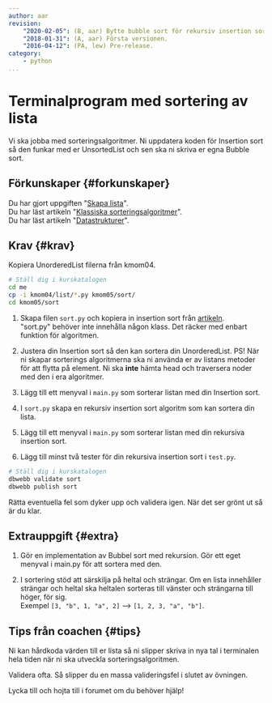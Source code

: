 ```yaml
---
author: aar
revision:
    "2020-02-05": (B, aar) Bytte bubble sort för rekursiv insertion sort.
    "2018-01-31": (A, aar) Första versionen.
    "2016-04-12": (PA, lew) Pre-release.
category:
    - python
...
```

Terminalprogram med sortering av lista
===================================

Vi ska jobba med sorteringsalgoritmer. Ni uppdatera koden för Insertion sort så den funkar med er UnsortedList och sen ska ni skriva er egna Bubble sort.

<!--more-->


Förkunskaper {#forkunskaper}
-----------------------

Du har gjort uppgiften "[Skapa lista](uppgift/skapa-lista)".  
Du har läst artikeln "[Klassiska sorteringsalgoritmer](kunskap/sorteringsalgoritmer-v2)".  
Du har läst artikeln "[Datastrukturer](kunskap/datastrukturer)".  



Krav {#krav}
-----------------------

Kopiera UnorderedList filerna från kmom04.

```bash
# Ställ dig i kurskatalogen
cd me
cp -i kmom04/list/*.py kmom05/sort/
cd kmom05/sort
```

1. Skapa filen `sort.py` och kopiera in insertion sort från [artikeln](kunskap/sorteringsalgoritmer-v2#insertion-sort).  
"sort.py" behöver inte innehålla någon klass. Det räcker med enbart funktion för algoritmen.

1. Justera din Insertion sort så den kan sortera din UnorderedList. PS! När ni skapar sorterings algoritmerna ska ni använda er av listans metoder för att flytta på element. Ni ska **inte** hämta head och traversera noder med den i era algoritmer.

1. Lägg till ett menyval i `main.py` som sorterar listan med din Insertion sort.

1. I `sort.py` skapa en rekursiv insertion sort algoritm som kan sortera din lista.

1. Lägg till ett menyval i `main.py` som sorterar listan med din rekursiva insertion sort.

1. Lägg till minst två tester för din rekursiva insertion sort i `test.py`.

```bash
# Ställ dig i kurskatalogen
dbwebb validate sort
dbwebb publish sort
```

Rätta eventuella fel som dyker upp och validera igen. När det ser grönt ut så är du klar.



Extrauppgift {#extra}
-----------------------

1. Gör en implementation av Bubbel sort med rekursion. Gör ett eget menyval i main.py för att sortera med den.

1. I sortering stöd att särskilja på heltal och strängar. Om en lista innehåller strängar och heltal ska heltalen sorteras till vänster och strängarna till höger, för sig.  
Exempel `[3, "b", 1, "a", 2]` --> `[1, 2, 3, "a", "b"]`.



Tips från coachen {#tips}
-----------------------

Ni kan hårdkoda värden till er lista så ni slipper skriva in nya tal i terminalen hela tiden när ni ska utveckla sorteringsalgoritmen.

Validera ofta. Så slipper du en massa valideringsfel i slutet av övningen.

Lycka till och hojta till i forumet om du behöver hjälp!
